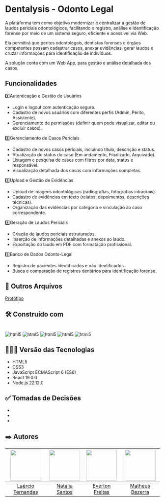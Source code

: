 # Dentalysis - Odonto Legal
A plataforma tem como objetivo modernizar e centralizar a gestão de laudos periciais odontológicos, facilitando o
registro, análise e identificação forense por meio de um sistema seguro, eficiente e acessível via Web.

Ela permitirá que peritos odontolegais, dentistas forenses e órgãos competentes possam cadastrar casos, anexar
evidências, gerar laudos e cruzar informações para identificação de indivíduos.

A solução conta com um Web App, para gestão e análise detalhada dos casos.

## Funcionalidades 
1️⃣Autenticação e Gestão de Usuários
* Login e logout com autenticação segura.
* Cadastro de novos usuários com diferentes perfis (Admin, Perito, Assistente).
* Gerenciamento de permissões (definir quem pode visualizar, editar ou excluir casos).

2️⃣Gerenciamento de Casos Periciais
* Cadastro de novos casos periciais, incluindo título, descrição e status.
* Atualização do status do caso (Em andamento, Finalizado, Arquivado).
* Listagem e pesquisa de casos com filtros por data, status e responsável.
* Visualização detalhada dos casos com informações completas.
 
3️⃣Upload e Gestão de Evidências
* Upload de imagens odontológicas (radiografias, fotografias intraorais).
* Cadastro de evidências em texto (relatos, depoimentos, descrições técnicas).
* Organização das evidências por categoria e vinculação ao caso correspondente.
  
4️⃣Geração de Laudos Periciais
* Criação de laudos periciais estruturados.
* Inserção de informações detalhadas e anexos ao laudo.
* Exportação do laudo em PDF com formatação profissional.
  
5️⃣Banco de Dados Odonto-Legal
* Registro de pacientes identificados e não identificados.
* Busca e comparação de registros dentários para identificação forense.

## 📂 Outros Arquivos 

[Protótipo](https://www.figma.com/proto/iifSzpt3THieyOH52PHeMe/Alta-Fidelidade---Prot%C3%B3tipo-PI?node-id=64-38&p=f&t=wcpqAEhb9lO3mII8-0&scaling=scale-down&content-scaling=fixed&page-id=0%3A1&starting-point-node-id=64%3A38)

## 🛠️ Construído com

<div style="display: inline-block"><br/>
  <img align="center" alt="html5" src="https://img.shields.io/badge/HTML5-E34F26?style=for-the-badge&logo=html5&logoColor=white" /> 
  <img align="center" alt="html5" src="https://img.shields.io/badge/CSS3-1572B6?style=for-the-badge&logo=css3&logoColor=white" />
  <img align="center" alt="html5" src="https://img.shields.io/badge/JavaScript-F7DF1E?style=for-the-badge&logo=javascript&logoColor=black" />
  <img align="center" alt="html5" src="https://img.shields.io/badge/React-20232A?style=for-the-badge&logo=react&logoColor=61DAFB" />
  <img align="center" alt="html5" src="https://img.shields.io/badge/Node.js-43853D?style=for-the-badge&logo=node.js&logoColor=white" />
</div><br/>

## 👨🏽‍💻 Versão das Tecnologias

* HTML5
* CSS3
* JavaScript ECMAScript 6 (ES6)
* React 19.0.0
* Node.js 22.12.0

## ✅ Tomadas de Decisões
* 
* 
* 

## ✒️ Autores

| <img src="https://github.com/fernandesmelo/carona-solidaria/assets/113717317/1d3daac1-3d6a-40d6-b755-09d583ce392f" width="100" height="100" /> | <img src="https://github.com/user-attachments/assets/fa917b45-5cf7-4198-a42d-35340e41dacb" width="100" height="100" /> | <img src="https://github.com/user-attachments/assets/82c3a928-18b1-4fba-95a5-b3988d7a2ee0" width="100" height="100" /> | <img src="https://github.com/user-attachments/assets/db9cc241-da0f-4df7-8f17-5a6baebdccab" width="100" height="100" /> |
|:-------------------------------------------------------:|:-------------------------------------------------------:|:-------------------------------------------------------:|:-------------------------------------------------------:|
| [Laércio Fernandes](https://www.linkedin.com/in/laercio-fernandes/) | [Natália Santos](https://www.linkedin.com/in/natalia-bento-364b2b235/) | [Everton Freitas](https://www.linkedin.com/in/everton-freitas-a54a45300/) | [Matheus Bezerra](https://www.linkedin.com/in/matheus-bzrr/) | 

